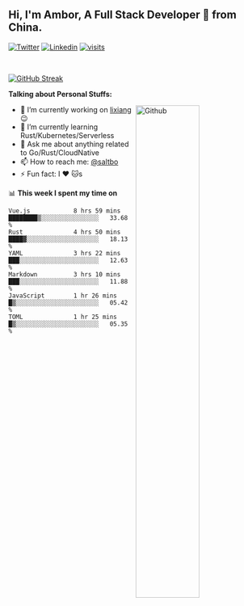 ## Hi, I'm Ambor, A Full Stack Developer 🚀 from China.

[![Twitter](https://img.shields.io/badge/-saltbo-1ca0f1?style=flat&logo=twitter&logoColor=white)](https://twitter.com/rdsaltbo)
[![Linkedin](https://img.shields.io/badge/-saltbo-blue?style=flat&logo=Linkedin&logoColor=white)](https://www.linkedin.com/in/saltbo/)
[![visits](https://visitor.vercel.app/page/saltbo?color=light-green)](https://github.com/saltbo/)

&nbsp;  

[![GitHub Streak](http://github-readme-streak-stats.herokuapp.com?user=saltbo&hide_border=true&date_format=M%20j%5B%2C%20Y%5D)](https://git.io/streak-stats)

**Talking about Personal Stuffs:**
<!-- Any image aligned to the right. Beware the width  -->
<img width="50%" align="right" alt="Github" src="https://raw.githubusercontent.com/saltbo/saltbo/master/images/git-header.svg" />

- 🔭 I’m currently working on [lixiang](https://www.lixiang.com/) :wink:
- 🌱 I’m currently learning Rust/Kubernetes/Serverless
- 💬 Ask me about anything related to Go/Rust/CloudNative
- 📫 How to reach me: [@saltbo](https://twitter.com/rdsaltbo)
- ⚡ Fun fact: I :heart: :cat:s


📊 **This week I spent my time on**
<!--START_SECTION:waka-->

```text
Vue.js            8 hrs 59 mins   ████████▒░░░░░░░░░░░░░░░░   33.68 %
Rust              4 hrs 50 mins   ████▓░░░░░░░░░░░░░░░░░░░░   18.13 %
YAML              3 hrs 22 mins   ███░░░░░░░░░░░░░░░░░░░░░░   12.63 %
Markdown          3 hrs 10 mins   ███░░░░░░░░░░░░░░░░░░░░░░   11.88 %
JavaScript        1 hr 26 mins    █▒░░░░░░░░░░░░░░░░░░░░░░░   05.42 %
TOML              1 hr 25 mins    █▒░░░░░░░░░░░░░░░░░░░░░░░   05.35 %
```

<!--END_SECTION:waka-->
